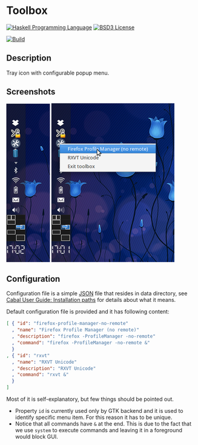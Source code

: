 Toolbox
=======

[![Haskell Programming Language](https://img.shields.io/badge/language-Haskell-blue.svg)][Haskell.org]
[![BSD3 License](http://img.shields.io/badge/license-BSD3-brightgreen.svg)][tl;dr Legal: BSD3]

[![Build](https://travis-ci.org/trskop/toolbox-tray-icon.svg)](https://travis-ci.org/trskop/toolbox-tray-icon)


Description
-----------

Tray icon with configurable popup menu.


Screenshots
-----------

![Xfce screenshot without popup menu](screenshot/toolbox-tray-icon-xfce-01.png)
![Xfce screenshot with popup menu](screenshot/toolbox-tray-icon-xfce-02.png)


Configuration
-------------

Configuration file is a simple [JSON][json.org] file that resides in data
directory, see [Cabal User Guide: Installation paths][] for details about what
it means.

Default configuration file is provided and it has following content:

````json
[ { "id": "firefox-profile-manager-no-remote"
  , "name": "Firefox Profile Manager (no remote)"
  , "description": "firefox -ProfileManager -no-remote"
  , "command": "firefox -ProfileManager -no-remote &"
  }
, { "id": "rxvt"
  , "name": "RXVT Unicode"
  , "description": "RXVT Unicode"
  , "command": "rxvt &"
  }
]
````

Most of it is self-explanatory, but few things should be pointed out.

* Property `id` is currently used only by GTK backend and it is used to
  identify specific menu item. For this reason it has to be unique.
* Notice that all commands have `&` at the end. This is due to the fact that we
  use `system` to execute commands and leaving it in a foreground would block
  GUI.



[Cabal User Guide: Installation paths]:
  https://www.haskell.org/cabal/users-guide/installing-packages.html#installation-paths
  "Cabal User Guide: Installation paths"
[Haskell.org]:
  http://www.haskell.org
  "The Haskell Programming Language"
[json.org]:
  http://json.org/
  "JSON definition and homepage"
[tl;dr Legal: BSD3]:
  https://tldrlegal.com/license/bsd-3-clause-license-%28revised%29
  "BSD 3-Clause License (Revised)"
